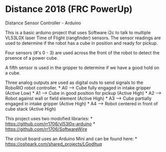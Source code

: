 # Distance 2018 (FRC PowerUp)
Distance Sensor Controller - Arduino

This is a basic arduino project that uses Software i2c to talk to multiple VL53L0X laser Time of Flight (rangfinder) sensors.  The sensor readings are used to determine if the robot has a cube in position and ready for pickup.

Four sensors (#'s 0 - 3) are used across the front of the robot to detect the prsence of a power cube.

A fifth sensor is used in the gripper to determine if we have a good hold on a cube.

Three analog outputs are used as digital outs to send signals to the RoboRIO robot controller.
    * A0 -->  Cube fully engaged in intake gripper  (Active Low)
    * A1 -->  Cube in good position for pickup (Active High)
    * A2 -->  Robot against wall or field element (Active High)
    * A3 -->  Cube partially engaged in intake gripper (Active High)
    * A4 -->  Robot centered in front of cube stack (Active High)
    

This project uses two modofied libraries:
    * https://github.com/rr1706/vl53l0x-arduino
    * https://github.com/rr1706/SoftwareWire


The circuit board uses an Arduino Mini and can be found here:
    * https://oshpark.com/shared_projects/LGodItuq
